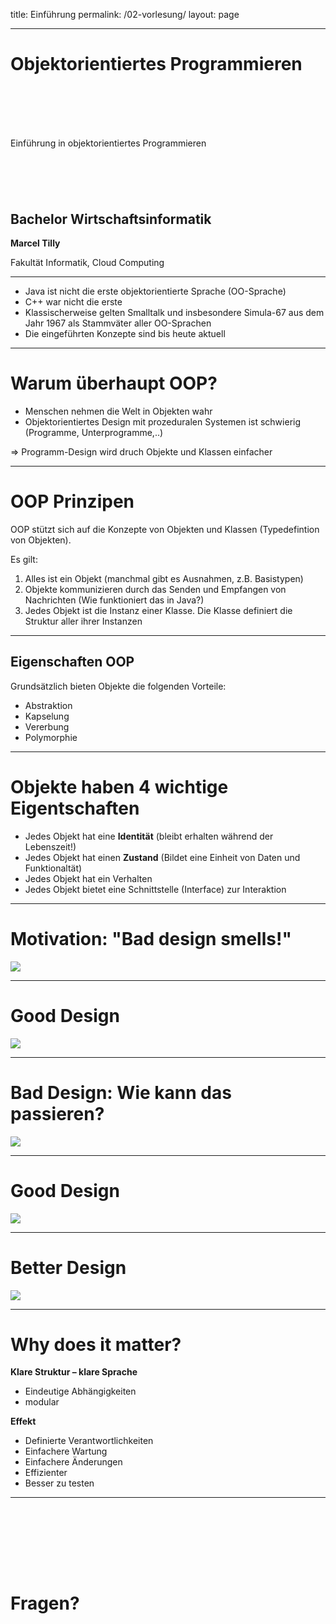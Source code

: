 
title: Einführung
permalink: /02-vorlesung/
layout: page

---


# Objektorientiertes Programmieren


<div style="margin-top: 20%"></div>
Einführung in objektorientiertes Programmieren



<div style="margin-top: 20%"></div>

## Bachelor Wirtschaftsinformatik

**Marcel Tilly**

Fakultät Informatik, Cloud Computing

---
- Java ist nicht die erste objektorientierte Sprache (OO-Sprache)
- C++ war nicht die erste
- Klassischerweise gelten Smalltalk und insbesondere Simula-67 aus dem Jahr 1967 als Stammväter aller OO-Sprachen
- Die eingeführten Konzepte sind bis heute aktuell

---
# Warum überhaupt OOP?

- Menschen nehmen die Welt in Objekten wahr
- Objektorientiertes Design mit prozeduralen Systemen ist schwierig (Programme, Unterprogramme,..)

=> Programm-Design wird druch Objekte und Klassen einfacher

---
# OOP Prinzipen 
OOP stützt sich auf die Konzepte von Objekten und Klassen (Typedefintion von Objekten).

Es gilt:

1. Alles ist ein Objekt (manchmal gibt es Ausnahmen, z.B. Basistypen)
2. Objekte kommunizieren durch das Senden und Empfangen von Nachrichten (Wie funktioniert das in Java?)
3. Jedes Objekt ist die Instanz einer Klasse. Die Klasse definiert die Struktur aller ihrer Instanzen

---
## Eigenschaften OOP

Grundsätzlich bieten Objekte die folgenden Vorteile:

- Abstraktion
- Kapselung
- Vererbung
- Polymorphie

---

# Objekte haben 4 wichtige Eigentschaften

- Jedes Objekt hat eine **Identität** (bleibt erhalten während der Lebenszeit!)
- Jedes Objekt hat einen **Zustand** (Bildet eine Einheit von Daten und Funktionaltät)
- Jedes Objekt hat ein Verhalten
- Jedes Objekt bietet eine Schnittstelle (Interface) zur Interaktion 

---
# Motivation: "Bad design smells!"
![](cheops_bad.png)

---

# Good Design

![](cheops_good.png)

---

# Bad Design: Wie kann das passieren?

![](circle.png)

---

# Good Design

![](umzug.png)

---

# Better Design

![](interface.png)

---


# Why does it matter?

**Klare Struktur – klare Sprache**
- Eindeutige Abhängigkeiten
- modular

**Effekt**
- Definierte Verantwortlichkeiten
- Einfachere Wartung
- Einfachere Änderungen
- Effizienter
- Besser zu testen

---

<div style="margin-top: 30%"></div>

# Fragen?
